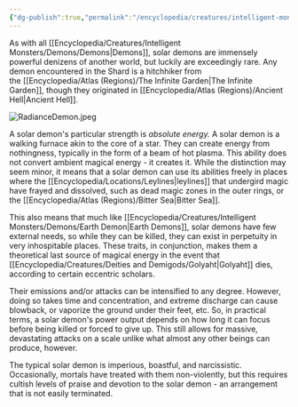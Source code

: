 ```yaml
---
{"dg-publish":true,"permalink":"/encyclopedia/creatures/intelligent-monsters/demons/solar-demon/"}
---
```



As with all [[Encyclopedia/Creatures/Intelligent Monsters/Demons/Demons\|Demons]], solar demons are immensely powerful denizens of another world, but luckily are exceedingly rare. Any demon encountered in the Shard is a hitchhiker from the [[Encyclopedia/Atlas (Regions)/The Infinite Garden\|The Infinite Garden]], though they originated in [[Encyclopedia/Atlas (Regions)/Ancient Hell\|Ancient Hell]]. 

![RadianceDemon.jpeg](/img/user/Images/RadianceDemon.jpeg)

A solar demon's particular strength is _absolute energy._ A solar demon is a walking furnace akin to the core of a star. They can create energy from nothingness, typically in the form of a beam of hot plasma. This ability does not convert ambient magical energy - it creates it. While the distinction may seem minor, it means that a solar demon can use its abilities freely in places where the [[Encyclopedia/Locations/Leylines\|leylines]] that undergird magic have frayed and dissolved, such as dead magic zones in the outer rings, or the [[Encyclopedia/Atlas (Regions)/Bitter Sea\|Bitter Sea]]. 

This also means that much like [[Encyclopedia/Creatures/Intelligent Monsters/Demons/Earth Demon\|Earth Demons]], solar demons have few external needs, so while they can be killed, they can exist in perpetuity in very inhospitable places. These traits, in conjunction, makes them a theoretical last source of magical energy in the event that [[Encyclopedia/Creatures/Deities and Demigods/Golyaht\|Golyaht]] dies, according to certain eccentric scholars.
 
Their emissions and/or attacks can be intensified to any degree. However, doing so takes time and concentration, and extreme discharge can cause blowback, or vaporize the ground under their feet, etc. So, in practical terms, a solar demon's power output depends on how long it can focus before being killed or forced to give up. This still allows for massive, devastating attacks on a scale unlike what almost any other beings can produce, however.
 
The typical solar demon is imperious, boastful, and narcissistic. Occasionally, mortals have treated with them non-violently, but this requires cultish levels of praise and devotion to the solar demon - an arrangement that is not easily terminated.